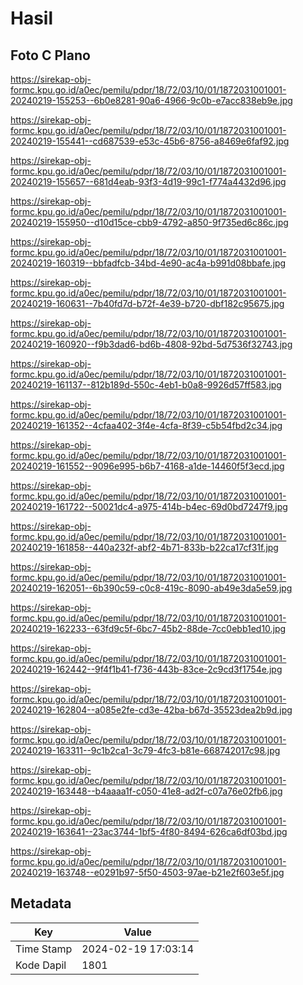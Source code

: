 # Hasil

## Foto C Plano

https://sirekap-obj-formc.kpu.go.id/a0ec/pemilu/pdpr/18/72/03/10/01/1872031001001-20240219-155253--6b0e8281-90a6-4966-9c0b-e7acc838eb9e.jpg

https://sirekap-obj-formc.kpu.go.id/a0ec/pemilu/pdpr/18/72/03/10/01/1872031001001-20240219-155441--cd687539-e53c-45b6-8756-a8469e6faf92.jpg

https://sirekap-obj-formc.kpu.go.id/a0ec/pemilu/pdpr/18/72/03/10/01/1872031001001-20240219-155657--681d4eab-93f3-4d19-99c1-f774a4432d96.jpg

https://sirekap-obj-formc.kpu.go.id/a0ec/pemilu/pdpr/18/72/03/10/01/1872031001001-20240219-155950--d10d15ce-cbb9-4792-a850-9f735ed6c86c.jpg

https://sirekap-obj-formc.kpu.go.id/a0ec/pemilu/pdpr/18/72/03/10/01/1872031001001-20240219-160319--bbfadfcb-34bd-4e90-ac4a-b991d08bbafe.jpg

https://sirekap-obj-formc.kpu.go.id/a0ec/pemilu/pdpr/18/72/03/10/01/1872031001001-20240219-160631--7b40fd7d-b72f-4e39-b720-dbf182c95675.jpg

https://sirekap-obj-formc.kpu.go.id/a0ec/pemilu/pdpr/18/72/03/10/01/1872031001001-20240219-160920--f9b3dad6-bd6b-4808-92bd-5d7536f32743.jpg

https://sirekap-obj-formc.kpu.go.id/a0ec/pemilu/pdpr/18/72/03/10/01/1872031001001-20240219-161137--812b189d-550c-4eb1-b0a8-9926d57ff583.jpg

https://sirekap-obj-formc.kpu.go.id/a0ec/pemilu/pdpr/18/72/03/10/01/1872031001001-20240219-161352--4cfaa402-3f4e-4cfa-8f39-c5b54fbd2c34.jpg

https://sirekap-obj-formc.kpu.go.id/a0ec/pemilu/pdpr/18/72/03/10/01/1872031001001-20240219-161552--9096e995-b6b7-4168-a1de-14460f5f3ecd.jpg

https://sirekap-obj-formc.kpu.go.id/a0ec/pemilu/pdpr/18/72/03/10/01/1872031001001-20240219-161722--50021dc4-a975-414b-b4ec-69d0bd7247f9.jpg

https://sirekap-obj-formc.kpu.go.id/a0ec/pemilu/pdpr/18/72/03/10/01/1872031001001-20240219-161858--440a232f-abf2-4b71-833b-b22ca17cf31f.jpg

https://sirekap-obj-formc.kpu.go.id/a0ec/pemilu/pdpr/18/72/03/10/01/1872031001001-20240219-162051--6b390c59-c0c8-419c-8090-ab49e3da5e59.jpg

https://sirekap-obj-formc.kpu.go.id/a0ec/pemilu/pdpr/18/72/03/10/01/1872031001001-20240219-162233--63fd9c5f-6bc7-45b2-88de-7cc0ebb1ed10.jpg

https://sirekap-obj-formc.kpu.go.id/a0ec/pemilu/pdpr/18/72/03/10/01/1872031001001-20240219-162442--9f4f1b41-f736-443b-83ce-2c9cd3f1754e.jpg

https://sirekap-obj-formc.kpu.go.id/a0ec/pemilu/pdpr/18/72/03/10/01/1872031001001-20240219-162804--a085e2fe-cd3e-42ba-b67d-35523dea2b9d.jpg

https://sirekap-obj-formc.kpu.go.id/a0ec/pemilu/pdpr/18/72/03/10/01/1872031001001-20240219-163311--9c1b2ca1-3c79-4fc3-b81e-668742017c98.jpg

https://sirekap-obj-formc.kpu.go.id/a0ec/pemilu/pdpr/18/72/03/10/01/1872031001001-20240219-163448--b4aaaa1f-c050-41e8-ad2f-c07a76e02fb6.jpg

https://sirekap-obj-formc.kpu.go.id/a0ec/pemilu/pdpr/18/72/03/10/01/1872031001001-20240219-163641--23ac3744-1bf5-4f80-8494-626ca6df03bd.jpg

https://sirekap-obj-formc.kpu.go.id/a0ec/pemilu/pdpr/18/72/03/10/01/1872031001001-20240219-163748--e0291b97-5f50-4503-97ae-b21e2f603e5f.jpg


## Metadata

| Key        | Value               |
| ---------- | ------------------- |
| Time Stamp | 2024-02-19 17:03:14 |
| Kode Dapil | 1801                |



